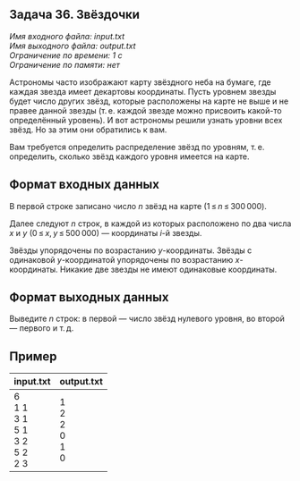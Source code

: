 
## Задача 36. Звёздочки

*Имя входного файла:  input.txt  
Имя выходного файла:  output.txt  
Ограничение по времени: 1 с  
Ограничение по памяти: нет*  

Астрономы часто изображают карту звёздного неба на бумаге, где каждая звезда имеет декартовы координаты. Пусть уровнем звезды будет число других звёзд, которые расположены на карте не выше и не правее данной звезды (т. е. каждой звезде можно присвоить какой-то определённый уровень). И вот астрономы решили узнать уровни всех звёзд. Но за этим они обратились к вам.

Вам требуется определить распределение звёзд по уровням, т. е. определить, сколько звёзд каждого уровня имеется на карте.

## Формат входных данных

В первой строке записано число _n_  звёзд на карте (1 ≤ _n_ ≤ 300 000).

Далее следуют  _n_ строк, в каждой из которых расположено по два числа  _x_  и _y_  (0 ≤ _x_, _y_ ≤ 500 000) — координаты  _i_-й звезды.

Звёзды упорядочены по возрастанию  _y_-координаты. Звёзды с одинаковой  _y_-координатой упорядочены по возрастанию  _x_-координаты. Никакие две звезды не имеют одинаковые координаты.

## Формат выходных данных

Выведите  _n_ строк: в первой — число звёзд нулевого уровня, во второй — первого  и т. д.

## Пример

|                  input.txt                  |         output.txt         |
|:------------------------------------------- |:-------------------------- |
| 6<br>1 1<br>3 1<br>5 1<br>3 2<br>5 2<br>2 3 | 1<br>2<br>2<br>0<br>1<br>0 |
